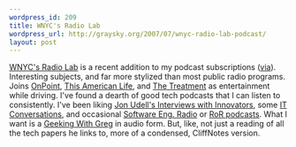 ```yaml
--- 
wordpress_id: 209
title: WNYC's Radio Lab
wordpress_url: http://graysky.org/2007/07/wnyc-radio-lab-podcast/
layout: post
---
```

<a href="http://www.radiolab.org">WNYC's Radio Lab</a> is a recent addition to my podcast subscriptions (<a href="http://highlynontrivial.com">via</a>). Interesting subjects, and far more stylized than most public radio programs. Joins <a href="http://www.onpointradio.org/">OnPoint</a>, <a href="http://thislife.org/">This American Life</a>, and <a href="http://www.kcrw.com/etc/programs/tt">The Treatment</a> as entertainment while driving. I've found a dearth of good tech podcasts that I can listen to consistently. I've been liking <a href="http://rss.gigavox.com/series/innovators.xml">Jon Udell's Interviews with Innovators</a>, some <a href="http://www.itconversations.com">IT Conversations</a>, and occasional <a href="http://www.se-radio.net/">Software Eng. Radio</a> or <a href="http://podcast.rubyonrails.org/">RoR podcasts</a>. What I want is a <a href="http://glinden.blogspot.com/">Geeking With Greg</a> in audio form. But, like, not just a reading of all the tech papers he links to, more of a condensed, CliffNotes version.

